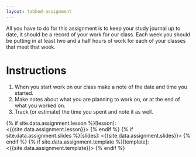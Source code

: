 ```yaml
---
layout: tabbed-assignment
---
```


All you have to do for this assignment is to keep your study journal up to date, it should be a record of your work for our class. Each week you should be putting in at least two and a half hours of work for each of your classes that meet that week.

# Instructions

1. When you start work on our class make a note of the date and time you started.
1. Make notes about what you are planning to work on, or at the end of what you worked on.
1. Track (or estimate) the time you spent and note it as well.

<!-- Don't edit links here, change them in _data/assignment.yml instead. -->

{% if site.data.assignment.lesson   %}[lesson]: <{{site.data.assignment.lesson}}>     {% endif %}
{% if site.data.assignment.slides   %}[slides]:   <{{site.data.assignment.slides}}>   {% endif %}
{% if site.data.assignment.template %}[template]: <{{site.data.assignment.template}}> {% endif %}
